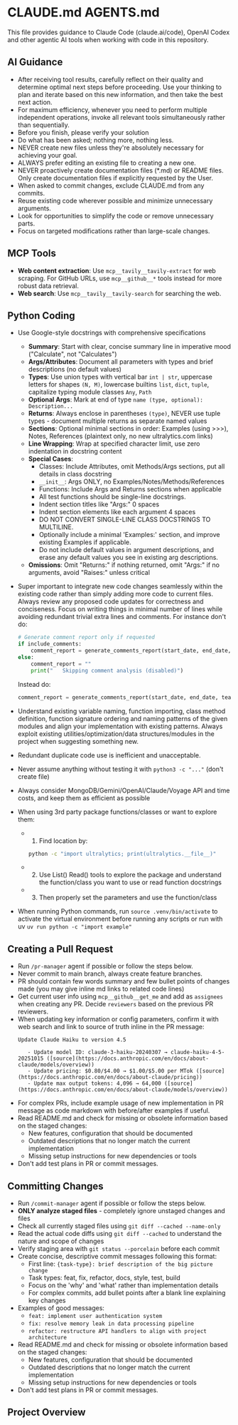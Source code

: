 # CLAUDE.md AGENTS.md

This file provides guidance to Claude Code (claude.ai/code), OpenAI Codex and other agentic AI tools when working with code in this repository.

## AI Guidance

* After receiving tool results, carefully reflect on their quality and determine optimal next steps before proceeding. Use your thinking to plan and iterate based on this new information, and then take the best next action.
* For maximum efficiency, whenever you need to perform multiple independent operations, invoke all relevant tools simultaneously rather than sequentially.
* Before you finish, please verify your solution
* Do what has been asked; nothing more, nothing less.
* NEVER create new files unless they're absolutely necessary for achieving your goal.
* ALWAYS prefer editing an existing file to creating a new one.
* NEVER proactively create documentation files (*.md) or README files. Only create documentation files if explicitly requested by the User.
* When asked to commit changes, exclude CLAUDE.md from any commits.
* Reuse existing code wherever possible and minimize unnecessary arguments.
* Look for opportunities to simplify the code or remove unnecessary parts.
* Focus on targeted modifications rather than large-scale changes.

## MCP Tools

- **Web content extraction**: Use `mcp__tavily__tavily-extract` for web scraping. For GitHub URLs, use `mcp__github__*` tools instead for more robust data retrieval.
- **Web search**: Use `mcp__tavily__tavily-search` for searching the web.

## Python Coding

- Use Google-style docstrings with comprehensive specifications
   - **Summary**: Start with clear, concise summary line in imperative mood ("Calculate", not "Calculates")
   - **Args/Attributes**: Document all parameters with types and brief descriptions (no default values)
   - **Types**: Use union types with vertical bar `int | str`, uppercase letters for shapes `(N, M)`, lowercase builtins `list`, `dict`, `tuple`, capitalize typing module classes `Any`, `Path`
   - **Optional Args**: Mark at end of type `name (type, optional): Description...`
   - **Returns**: Always enclose in parentheses `(type)`, NEVER use tuple types - document multiple returns as separate named values
   - **Sections**: Optional minimal sections in order: Examples (using >>>), Notes, References (plaintext only, no new ultralytics.com links)
   - **Line Wrapping**: Wrap at specified character limit, use zero indentation in docstring content
   - **Special Cases**: 
     - Classes: Include Attributes, omit Methods/Args sections, put all details in class docstring
     - `__init__`: Args ONLY, no Examples/Notes/Methods/References
     - Functions: Include Args and Returns sections when applicable
     - All test functions should be single-line docstrings.
     - Indent section titles like "Args:" 0 spaces
     - Indent section elements like each argument 4 spaces
     - DO NOT CONVERT SINGLE-LINE CLASS DOCSTRINGS TO MULTILINE.
     - Optionally include a minimal 'Examples:' section, and improve existing Examples if applicable.
     - Do not include default values in argument descriptions, and erase any default values you see in existing arg descriptions.
   - **Omissions**: Omit "Returns:" if nothing returned, omit "Args:" if no arguments, avoid "Raises:" unless critical

- Super important to integrate new code changes seamlessly within the existing code rather than simply adding more code to current files. Always review any proposed code updates for correctness and conciseness. Focus on writing things in minimal number of lines while avoiding redundant trivial extra lines and comments. For instance don't do:
   ```python
   # Generate comment report only if requested
   if include_comments:
       comment_report = generate_comments_report(start_date, end_date, team, verbose)
   else:
       comment_report = ""
       print("   Skipping comment analysis (disabled)")
   ```
   Instead do:
   ```python
   comment_report = generate_comments_report(start_date, end_date, team, verbose) if include_comments else ""
   ```
- Understand existing variable naming, function importing, class method definition, function signature ordering and naming patterns of the given modules and align your implementation with existing patterns. Always exploit existing utilities/optimization/data structures/modules in the project when suggesting something new. 
- Redundant duplicate code use is inefficient and unacceptable.
- Never assume anything without testing it with `python3 -c "..."` (don't create file)
- Always consider MongoDB/Gemini/OpenAI/Claude/Voyage API and time costs, and keep them as efficient as possible
- When using 3rd party package functions/classes or want to explore them:
   - 1. Find location by:
     ```bash
     python -c "import ultralytics; print(ultralytics.__file__)"
     ```
   - 2. Use List() Read() tools to explore the package and understand the function/class you want to use or read function docstrings
   - 3. Then properly set the parameters and use the function/class
- When running Python commands, run `source .venv/bin/activate` to activate the virtual environment before running any scripts or run with uv `uv run python -c "import example"`

## Creating a Pull Request

   - Run `/pr-manager` agent if possible or follow the steps below.
   - Never commit to main branch, always create feature branches.
   - PR should contain few words summary and few bullet points of changes made (you may give inline md links to related code lines)
   - Get current user info using `mcp__github__get_me` and add as `assignees` when creating any PR. Decide `reviewers` based on the previous PR reviewers.
   - When updating key information or config parameters, confirm it with web search and link to source of truth inline in the PR message:
      ```
      Update Claude Haiku to version 4.5

         - Update model ID: claude-3-haiku-20240307 → claude-haiku-4-5-20251015 ([source](https://docs.anthropic.com/en/docs/about-claude/models/overview))
         - Update pricing: $0.80/$4.00 → $1.00/$5.00 per MTok ([source](https://docs.anthropic.com/en/docs/about-claude/pricing))
         - Update max output tokens: 4,096 → 64,000 ([source](https://docs.anthropic.com/en/docs/about-claude/models/overview))
      ```
   - For complex PRs, include example usage of new implementation in PR message as code markdown with before/after examples if useful.
   - Read README.md and check for missing or obsolete information based on the staged changes:
     - New features, configuration that should be documented
     - Outdated descriptions that no longer match the current implementation
     - Missing setup instructions for new dependencies or tools
   - Don't add test plans in PR or commit messages.

## Committing Changes

   - Run `/commit-manager` agent if possible or follow the steps below.
   - **ONLY analyze staged files** - completely ignore unstaged changes and files
   - Check all currently staged files using `git diff --cached --name-only`
   - Read the actual code diffs using `git diff --cached` to understand the nature and scope of changes
   - Verify staging area with `git status --porcelain` before each commit
   - Create concise, descriptive commit messages following this format:
     - First line: `{task-type}: brief description of the big picture change`
     - Task types: feat, fix, refactor, docs, style, test, build
     - Focus on the 'why' and 'what' rather than implementation details
     - For complex commits, add bullet points after a blank line explaining key changes
   - Examples of good messages:
     - `feat: implement user authentication system`
     - `fix: resolve memory leak in data processing pipeline`
     - `refactor: restructure API handlers to align with project architecture`
   - Read README.md and check for missing or obsolete information based on the staged changes:
     - New features, configuration that should be documented
     - Outdated descriptions that no longer match the current implementation
     - Missing setup instructions for new dependencies or tools
   - Don't add test plans in PR or commit messages.

## Project Overview
